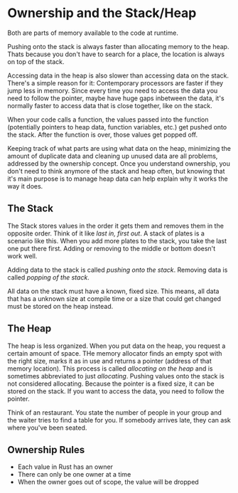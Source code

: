 # Ownership and the Stack/Heap
Both are parts of memory available to the code at runtime.

Pushing onto the stack is always faster than allocating memory to the heap. Thats because you don't have to search for a place, the location is always on top of the stack.

Accessing data in the heap is also slower than accessing data on the stack. There's a simple reason for it: Contemporary processors are faster if they jump less in memory. Since every time you need to access the data you need to follow the pointer, maybe have huge gaps inbetween the data, it's normally faster to access data that is close together, like on the stack.

When your code calls a function, the values passed into the function (potentially pointers to heap data, function variables, etc.) get pushed onto the stack. After the function is over, those values get popped off.

Keeping track of what parts are using what data on the heap, minimizing the amount of duplicate data and cleaning up unused data are all problems, addressed by the ownership concept. Once you understand ownership, you don't need to think anymore of the stack and heap often, but knowing that it's main purpose is to manage heap data can help explain why it works the way it does.


## The Stack
The Stack stores values in the order it gets them and removes them in the opposite order. Think of it like *last in, first out*.
A stack of plates is a scenario like this. When you add more plates to the stack, you take the last one put there first.
Adding or removing to the middle or bottom doesn't work well.

Adding data to the stack is called *pushing onto the stack*.
Removing data is called *popping of the stack*.

All data on the stack must have a known, fixed size. This means, all data that has a unknown size at compile time or a size that could get changed must be stored on the heap instead.

## The Heap
The heap is less organized. When you put data on the heap, you request a certain amount of space. THe memory allocator finds an empty spot with the right size, marks it as in use and returns a pointer (address of that memory location).
This process is called *allocating on the heap* and is sometimes abbreviated to just *allocating*. Pushing values onto the stack is not considered allocating.
Because the pointer is a fixed size, it can be stored on the stack. If you want to access the data, you need to follow the pointer.

Think of an restaurant. You state the number of people in your group and the waiter tries to find a table for you. If somebody arrives late, they can ask where you've been seated.

## Ownership Rules
- Each value in Rust has an owner
- There can only be one owner at a time
- When the owner goes out of scope, the value will be dropped

